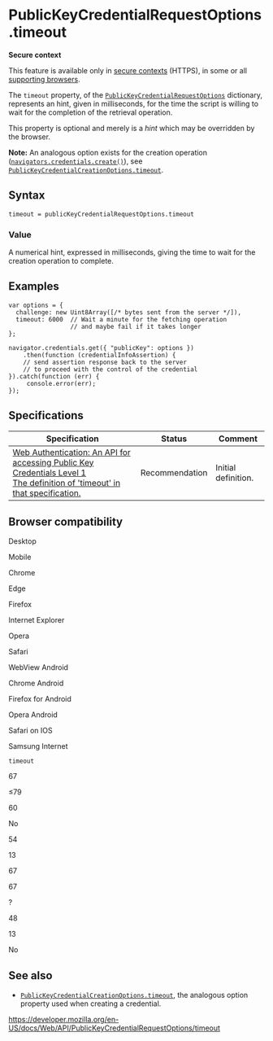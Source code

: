 PublicKeyCredentialRequestOptions.timeout
=========================================

**Secure context**

This feature is available only in [secure contexts](https://developer.mozilla.org/en-US/docs/Web/Security/Secure_Contexts) (HTTPS), in some or all [supporting browsers](#browser_compatibility).

The `timeout` property, of the [`PublicKeyCredentialRequestOptions`](../publickeycredentialrequestoptions) dictionary, represents an hint, given in milliseconds, for the time the script is willing to wait for the completion of the retrieval operation.

This property is optional and merely is a *hint* which may be overridden by the browser.

**Note:** An analogous option exists for the creation operation ([`navigators.credentials.create()`](../credentialscontainer/create)), see [`PublicKeyCredentialCreationOptions.timeout`](../publickeycredentialcreationoptions/timeout).

Syntax
------

    timeout = publicKeyCredentialRequestOptions.timeout

### Value

A numerical hint, expressed in milliseconds, giving the time to wait for the creation operation to complete.

Examples
--------

    var options = {
      challenge: new Uint8Array([/* bytes sent from the server */]),
      timeout: 6000  // Wait a minute for the fetching operation
                     // and maybe fail if it takes longer
    };

    navigator.credentials.get({ "publicKey": options })
        .then(function (credentialInfoAssertion) {
        // send assertion response back to the server
        // to proceed with the control of the credential
    }).catch(function (err) {
         console.error(err);
    });

Specifications
--------------

<table><thead><tr class="header"><th>Specification</th><th>Status</th><th>Comment</th></tr></thead><tbody><tr class="odd"><td><a href="https://w3c.github.io/webauthn/#dom-publickeycredentialrequestoptions-timeout">Web Authentication: An API for accessing Public Key Credentials Level 1<br />
<span class="small">The definition of 'timeout' in that specification.</span></a></td><td><span class="spec-rec">Recommendation</span></td><td>Initial definition.</td></tr></tbody></table>

Browser compatibility
---------------------

Desktop

Mobile

Chrome

Edge

Firefox

Internet Explorer

Opera

Safari

WebView Android

Chrome Android

Firefox for Android

Opera Android

Safari on IOS

Samsung Internet

`timeout`

67

≤79

60

No

54

13

67

67

?

48

13

No

See also
--------

-   [`PublicKeyCredentialCreationOptions.timeout`](../publickeycredentialcreationoptions/timeout), the analogous option property used when creating a credential.

<a href="https://developer.mozilla.org/en-US/docs/Web/API/PublicKeyCredentialRequestOptions/timeout" class="_attribution-link">https://developer.mozilla.org/en-US/docs/Web/API/PublicKeyCredentialRequestOptions/timeout</a>
